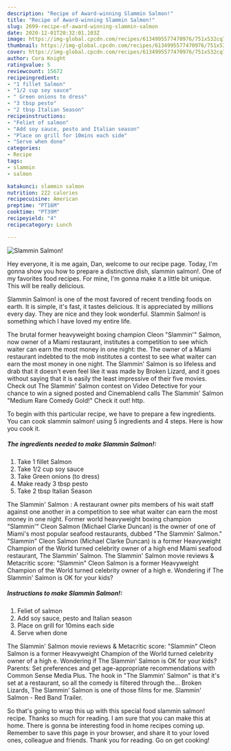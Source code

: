 ```yaml
---
description: "Recipe of Award-winning Slammin Salmon!"
title: "Recipe of Award-winning Slammin Salmon!"
slug: 2699-recipe-of-award-winning-slammin-salmon
date: 2020-12-01T20:32:01.103Z
image: https://img-global.cpcdn.com/recipes/6134995577470976/751x532cq70/slammin-salmon-recipe-main-photo.jpg
thumbnail: https://img-global.cpcdn.com/recipes/6134995577470976/751x532cq70/slammin-salmon-recipe-main-photo.jpg
cover: https://img-global.cpcdn.com/recipes/6134995577470976/751x532cq70/slammin-salmon-recipe-main-photo.jpg
author: Cora Knight
ratingvalue: 5
reviewcount: 15672
recipeingredient:
- "1 fillet Salmon"
- "1/2 cup soy sauce"
- " Green onions to dress"
- "3 tbsp pesto"
- "2 tbsp Italian Season"
recipeinstructions:
- "Feliet of salmon"
- "Add soy sauce, pesto and Italian season"
- "Place on grill for 10mins each side"
- "Serve when done"
categories:
- Recipe
tags:
- slammin
- salmon

katakunci: slammin salmon 
nutrition: 222 calories
recipecuisine: American
preptime: "PT16M"
cooktime: "PT39M"
recipeyield: "4"
recipecategory: Lunch

---
```



![Slammin Salmon!](https://img-global.cpcdn.com/recipes/6134995577470976/751x532cq70/slammin-salmon-recipe-main-photo.jpg)

Hey everyone, it is me again, Dan, welcome to our recipe page. Today, I'm gonna show you how to prepare a distinctive dish, slammin salmon!. One of my favorites food recipes. For mine, I'm gonna make it a little bit unique. This will be really delicious.

Slammin Salmon! is one of the most favored of recent trending foods on earth. It is simple, it's fast, it tastes delicious. It is appreciated by millions every day. They are nice and they look wonderful. Slammin Salmon! is something which I have loved my entire life.

The brutal former heavyweight boxing champion Cleon &#34;Slammin&#39;&#34; Salmon, now owner of a Miami restaurant, institutes a competition to see which waiter can earn the most money in one night: the. The owner of a Miami restaurant indebted to the mob institutes a contest to see what waiter can earn the most money in one night. The Slammin&#39; Salmon is so lifeless and drab that it doesn&#39;t even feel like it was made by Broken Lizard, and it goes without saying that it is easily the least impressive of their five movies. Check out The Slammin&#39; Salmon contest on Video Detective for your chance to win a signed posted and Cinemablend calls The Slammin&#39; Salmon &#34;Medium Rare Comedy Gold!&#34; Check it out! http.


To begin with this particular recipe, we have to prepare a few ingredients. You can cook slammin salmon! using 5 ingredients and 4 steps. Here is how you cook it.

<!--inarticleads1-->

##### The ingredients needed to make Slammin Salmon!:

1. Take 1 fillet Salmon
1. Take 1/2 cup soy sauce
1. Take  Green onions (to dress)
1. Make ready 3 tbsp pesto
1. Take 2 tbsp Italian Season


The Slammin&#39; Salmon : A restaurant owner pits members of his wait staff against one another in a competition to see what waiter can earn the most money in one night. Former world heavyweight boxing champion &#34;Slammin&#39;&#34; Cleon Salmon (Michael Clarke Duncan) is the owner of one of Miami&#39;s most popular seafood restaurants, dubbed &#34;The Slammin&#39; Salmon.&#34; &#34;Slammin&#34; Cleon Salmon (Michael Clarke Duncan) is a former Heavyweight Champion of the World turned celebrity owner of a high end Miami seafood restaurant, The Slammin&#39; Salmon. The Slammin&#39; Salmon movie reviews &amp; Metacritic score: &#34;Slammin&#34; Cleon Salmon is a former Heavyweight Champion of the World turned celebrity owner of a high e. Wondering if The Slammin&#39; Salmon is OK for your kids? 

<!--inarticleads2-->

##### Instructions to make Slammin Salmon!:

1. Feliet of salmon
1. Add soy sauce, pesto and Italian season
1. Place on grill for 10mins each side
1. Serve when done


The Slammin&#39; Salmon movie reviews &amp; Metacritic score: &#34;Slammin&#34; Cleon Salmon is a former Heavyweight Champion of the World turned celebrity owner of a high e. Wondering if The Slammin&#39; Salmon is OK for your kids? Parents: Set preferences and get age-appropriate recommendations with Common Sense Media Plus. The hook in &#34;The Slammin&#39; Salmon&#34; is that it&#39;s set at a restaurant, so all the comedy is filtered through the… Broken Lizards, The Slammin&#39; Salmon is one of those films for me. Slammin&#39; Salmon - Red Band Trailer. 

So that's going to wrap this up with this special food slammin salmon! recipe. Thanks so much for reading. I am sure that you can make this at home. There is gonna be interesting food in home recipes coming up. Remember to save this page in your browser, and share it to your loved ones, colleague and friends. Thank you for reading. Go on get cooking!
